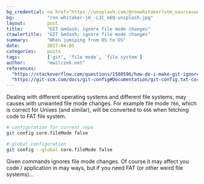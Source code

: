 ```yaml
---
bg_credential: <a href="https://unsplash.com/@ronwhitaker?utm_source=unsplash&utm_medium=referral&utm_content=creditCopyText" target="_blank">Ron Whitaker</a> on <a href="https://unsplash.com/?utm_source=unsplash&utm_medium=referral&utm_content=creditCopyText" target="_blank">Unsplash</a>
bg:            "ron-whitaker-jH_-L1C_o6Q-unsplash.jpg"
layout:        post
title:         "GIT &mdash; ignore file mode changes"
crawlertitle:  "GIT &mdash; ignore file mode changes"
summary:       "When jumiping from OS to OS"
date:          2017-04-05
categories:    posts
tags:          ['git', 'file mode', 'file system']
author:        "mwilczek.net"
references:
  "https://stackoverflow.com/questions/1580596/how-do-i-make-git-ignore-file-mode-chmod-changes/1580644#1580644":
  "https://git-scm.com/docs/git-config#Documentation/git-config.txt-corefileMode":
---
```


Dealing with different operating systems and different file systems, may causes with unwanted file mode changes. For example file mode `766`, which is correct for Unixes (and similar), will be converted to `666` when fetching code to FAT file system.

```bash
# configuration for current repo
git config core.fileMode false

# global configuration
git config --global core.fileMode false
```

Given commands ignores file mode changes. Of course it may affect you code / application in may ways, but if you need FAT (or other weird file systems)…
